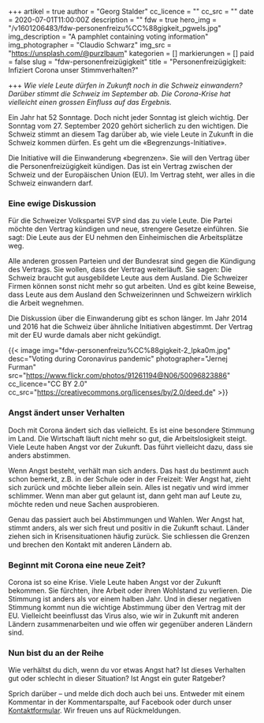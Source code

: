 +++
artikel = true
author = "Georg Stalder"
cc_licence = ""
cc_src = ""
date = 2020-07-01T11:00:00Z
description = ""
fdw = true
hero_img = "/v1601206483/fdw-personenfreizu%CC%88gigkeit_pgwels.jpg"
img_description = "A pamphlet containing voting information"
img_photographer = "Claudio Schwarz"
img_src = "https://unsplash.com/@purzlbaum"
kategorien = []
markierungen = []
paid = false
slug = "fdw-personenfreizügigkeit"
title = "Personenfreizügigkeit: Infiziert Corona unser Stimmverhalten?"

+++
_Wie viele Leute dürfen in Zukunft noch in die Schweiz einwandern? Darüber stimmt die Schweiz im September ab. Die Corona-Krise hat vielleicht einen grossen Einfluss auf das Ergebnis._

Ein Jahr hat 52 Sonntage. Doch nicht jeder Sonntag ist gleich wichtig. Der Sonntag vom 27. September 2020 gehört sicherlich zu den wichtigen. Die Schweiz stimmt an diesem Tag darüber ab, wie viele Leute in Zukunft in die Schweiz kommen dürfen. Es geht um die «Begrenzungs-Initiative».

Die Initiative will die Einwanderung «begrenzen». Sie will den Vertrag über die Personenfreizügigkeit kündigen. Das ist ein Vertrag zwischen der Schweiz und der Europäischen Union (EU). Im Vertrag steht, wer alles in die Schweiz einwandern darf.

### Eine ewige Diskussion

Für die Schweizer Volkspartei SVP sind das zu viele Leute. Die Partei möchte den Vertrag kündigen und neue, strengere Gesetze einführen. Sie sagt: Die Leute aus der EU nehmen den Einheimischen die Arbeitsplätze weg.

Alle anderen grossen Parteien und der Bundesrat sind gegen die Kündigung des Vertrags. Sie wollen, dass der Vertrag weiterläuft. Sie sagen: Die Schweiz braucht gut ausgebildete Leute aus dem Ausland. Die Schweizer Firmen können sonst nicht mehr so gut arbeiten. Und es gibt keine Beweise, dass Leute aus dem Ausland den Schweizerinnen und Schweizern wirklich die Arbeit wegnehmen.

Die Diskussion über die Einwanderung gibt es schon länger. Im Jahr 2014 und 2016 hat die Schweiz über ähnliche Initiativen abgestimmt. Der Vertrag mit der EU wurde damals aber nicht gekündigt.

{{< image img="fdw-personenfreizu%CC%88gigkeit-2_lpka0m.jpg" desc="Voting during Coronavirus pandemic" photographer="Jernej Furman" src="https://www.flickr.com/photos/91261194@N06/50096823886" cc_licence="CC BY 2.0" cc_src="https://creativecommons.org/licenses/by/2.0/deed.de" >}}

### Angst ändert unser Verhalten

Doch mit Corona ändert sich das vielleicht. Es ist eine besondere Stimmung im Land. Die Wirtschaft läuft nicht mehr so gut, die Arbeitslosigkeit steigt. Viele Leute haben Angst vor der Zukunft. Das führt vielleicht dazu, dass sie anders abstimmen.

Wenn Angst besteht, verhält man sich anders. Das hast du bestimmt auch schon bemerkt, z.B. in der Schule oder in der Freizeit: Wer Angst hat, zieht sich zurück und möchte lieber allein sein. Alles ist negativ und wird immer schlimmer. Wenn man aber gut gelaunt ist, dann geht man auf Leute zu, möchte reden und neue Sachen ausprobieren.

Genau das passiert auch bei Abstimmungen und Wahlen. Wer Angst hat, stimmt anders, als wer sich freut und positiv in die Zukunft schaut. Länder ziehen sich in Krisensituationen häufig zurück. Sie schliessen die Grenzen und brechen den Kontakt mit anderen Ländern ab.

### Beginnt mit Corona eine neue Zeit?

Corona ist so eine Krise. Viele Leute haben Angst vor der Zukunft bekommen. Sie fürchten, ihre Arbeit oder ihren Wohlstand zu verlieren. Die Stimmung ist anders als vor einem halben Jahr. Und in dieser negativen Stimmung kommt nun die wichtige Abstimmung über den Vertrag mit der EU. Vielleicht beeinflusst das Virus also, wie wir in Zukunft mit anderen Ländern zusammenarbeiten und wie offen wir gegenüber anderen Ländern sind.

### Nun bist du an der Reihe

Wie verhältst du dich, wenn du vor etwas Angst hat? Ist dieses Verhalten gut oder schlecht in dieser Situation? Ist Angst ein guter Ratgeber?

Sprich darüber – und melde dich doch auch bei uns. Entweder mit einem Kommentar in der Kommentarspalte, auf Facebook oder durch unser [Kontaktformular](https://chinderzytig-v1.netlify.app/kontakt/). Wir freuen uns auf Rückmeldungen.
